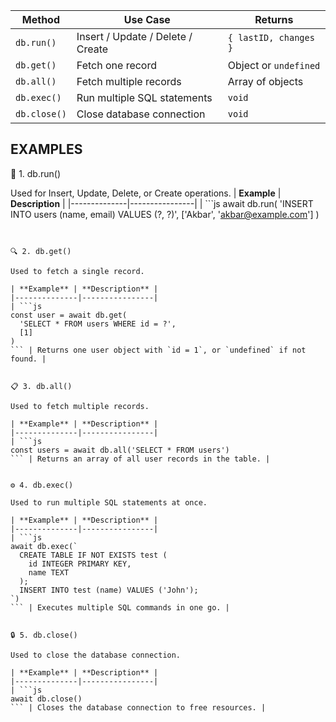 | **Method**     | **Use Case**                        | **Returns**                 |
|----------------|------------------------------------|-----------------------------|
| `db.run()`     | Insert / Update / Delete / Create   | `{ lastID, changes }`       |
| `db.get()`     | Fetch one record                    | Object or `undefined`       |
| `db.all()`     | Fetch multiple records              | Array of objects            |
| `db.exec()`    | Run multiple SQL statements          | `void`                      |
| `db.close()`   | Close database connection            | `void`                      |

## EXAMPLES

🧩 1. db.run()

Used for Insert, Update, Delete, or Create operations.
| **Example** | **Description** |
|--------------|----------------|
| ```js
await db.run(
  'INSERT INTO users (name, email) VALUES (?, ?)',
  ['Akbar', 'akbar@example.com']
)
``` | Inserts a new user into the database. |


🔍 2. db.get()

Used to fetch a single record.

| **Example** | **Description** |
|--------------|----------------|
| ```js
const user = await db.get(
  'SELECT * FROM users WHERE id = ?',
  [1]
)
``` | Returns one user object with `id = 1`, or `undefined` if not found. |


📋 3. db.all()

Used to fetch multiple records.

| **Example** | **Description** |
|--------------|----------------|
| ```js
const users = await db.all('SELECT * FROM users')
``` | Returns an array of all user records in the table. |


⚙️ 4. db.exec()

Used to run multiple SQL statements at once.

| **Example** | **Description** |
|--------------|----------------|
| ```js
await db.exec(`
  CREATE TABLE IF NOT EXISTS test (
    id INTEGER PRIMARY KEY,
    name TEXT
  );
  INSERT INTO test (name) VALUES ('John');
`)
``` | Executes multiple SQL commands in one go. |


🔒 5. db.close()

Used to close the database connection.

| **Example** | **Description** |
|--------------|----------------|
| ```js
await db.close()
``` | Closes the database connection to free resources. |
